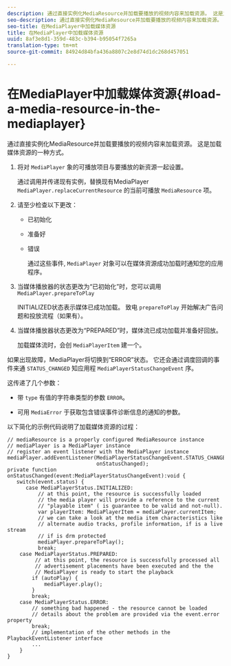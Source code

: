 ```yaml
---
description: 通过直接实例化MediaResource并加载要播放的视频内容来加载资源。 这是加载媒体资源的一种方式。
seo-description: 通过直接实例化MediaResource并加载要播放的视频内容来加载资源。 这是加载媒体资源的一种方式。
seo-title: 在MediaPlayer中加载媒体资源
title: 在MediaPlayer中加载媒体资源
uuid: 8af3e8d1-359d-483c-b394-b95054f7265a
translation-type: tm+mt
source-git-commit: 84924d84bfa436a8807c2e8d74d1dc268d457051

---
```



# 在MediaPlayer中加载媒体资源{#load-a-media-resource-in-the-mediaplayer}

通过直接实例化MediaResource并加载要播放的视频内容来加载资源。 这是加载媒体资源的一种方式。

1. 将对 `MediaPlayer` 象的可播放项目与要播放的新资源一起设置。

   通过调用并传递现有实例，替换现有MediaPlayer `MediaPlayer.replaceCurrentResource` 的当前可播放 `MediaResource` 项。

1. 请至少检查以下更改：

   * 已初始化
   * 准备好
   * 错误

      通过这些事件, `MediaPlayer` 对象可以在媒体资源成功加载时通知您的应用程序。

1. 当媒体播放器的状态更改为“已初始化”时，您可以调用 `MediaPlayer.prepareToPlay`

   INITIALIZED状态表示媒体已成功加载。 致电 `prepareToPlay` 开始解决广告问题和投放流程（如果有）。

1. 当媒体播放器状态更改为“PREPARED”时，媒体流已成功加载并准备好回放。

   加载媒体流时，会创 `MediaPlayerItem` 建一个。

如果出现故障，MediaPlayer将切换到“ERROR”状态。 它还会通过调度回调的事件来通 `STATUS_CHANGED` 知应用程 `MediaPlayerStatusChangeEvent` 序。

这传递了几个参数：
* 带 `type` 有值的字符串类型的参数 `ERROR`。

* 可用 `MediaError` 于获取包含错误事件诊断信息的通知的参数。


<!--<a id="example_3774607C6F08473282CF0CB7F3D82373"></a>-->

以下简化的示例代码说明了加载媒体资源的过程：

```
// mediaResource is a properly configured MediaResource instance 
// mediaPlayer is a MediaPlayer instance 
// register an event listener with the MediaPlayer instance 
mediaPlayer.addEventListener(MediaPlayerStatusChangeEvent.STATUS_CHANGED,  
                             onStatusChanged); 
private function onStatusChanged(event:MediaPlayerStatusChangeEvent):void { 
   switch(event.status) { 
      case MediaPlayerStatus.INITIALIZED: 
          // at this point, the resource is successfully loaded 
          // the media player will provide a reference to the current 
          // "playable item" ( is guarantee to be valid and not-null). 
          var playerItem: MediaPlayerItem = mediaPlayer.currentItem; 
          // we can take a look at the media item characteristics like 
          // alternate audio tracks, profile information, if is a live stream 
          // if is drm protected 
          mediaPlayer.prepareToPlay(); 
          break; 
    case MediaPlayerStatus.PREPARED: 
         // at this point, the resource is successfully processed all  
         // advertisement placements have been executed and the the  
         // MediaPlayer is ready to start the playback 
        if (autoPlay) { 
            mediaPlayer.play(); 
        } 
        break; 
    case MediaPlayerStatus.ERROR: 
        // something bad happened - the resource cannot be loaded 
        // details about the problem are provided via the event.error property 
        break; 
        // implementation of the other methods in the PlaybackEventListener interface 
        ... 
    } 
}
```
